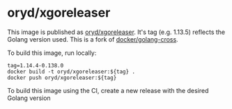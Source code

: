 # oryd/xgoreleaser

This image is published as [oryd/xgoreleaser](https://hub.docker.com/repository/docker/oryd/xgoreleaser). It's tag (e.g. 1.13.5) reflects the Golang version used.
This is a fork of [docker/golang-cross](https://github.com/docker/golang-cross).

To build this image, run locally:

```shell script
tag=1.14.4-0.138.0
docker build -t oryd/xgoreleaser:${tag} .
docker push oryd/xgoreleaser:${tag}
```

To build this image using the CI, create a new release with the desired Golang version

